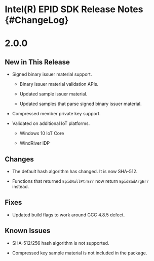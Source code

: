 # Intel(R) EPID SDK Release Notes                                   {#ChangeLog}

# 2.0.0

## New in This Release

* Signed binary issuer material support.

  - Binary issuer material validation APIs.

  - Updated sample issuer material.

  - Updated samples that parse signed binary issuer material.

* Compressed member private key support.

* Validated on additional IoT platforms.

	- Windows 10 IoT Core

	- WindRiver IDP


## Changes

* The default hash algorithm has changed. It is now SHA-512.

* Functions that returned `EpidNullPtrErr` now return `EpidBadArgErr`
  instead.


## Fixes

* Updated build flags to work around GCC 4.8.5 defect.


## Known Issues

* SHA-512/256 hash algorithm is not supported.

* Compressed key sample material is not included in the package.
